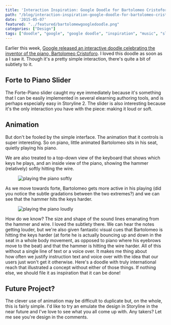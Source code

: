```yaml
---
title: 'Interaction Inspiration: Google Doodle for Bartolomeo Cristoforo'
path: "/blog/interaction-inspiration-google-doodle-for-bartolomeo-cristoforo"
date: '2015-05-07'
featured: "../featured/bartolomewgoogledoodle.png"
categories: ["Design"]
tags: ["doodle", "google", "google doodle", "inspiration", "music", "slider"]
---
```


Earlier this week, [Google released an interactive doodle celebrating the inventor of the piano, Bartolomeo Cristoforo](http://www.google.com/doodles/bartolomeo-cristoforis-360th-birthday). I loved this doodle as soon as a I saw it. Though it's a pretty simple interaction, there's quite a bit of subtlety to it.

## Forte to Piano Slider

The Forte-Piano slider caught my eye immediately because it's something that I can be easily implemented in several elearning authoring tools, and is perhaps especially easy in Storyline 2\. The slider is also interesting because it's the only interaction you have with the piece: making it loud or soft.

## Animation

But don't be fooled by the simple interface. The animation that it controls is super interesting. So on piano, little animated Bartolomeo sits in his seat, quietly playing his piano.

We are also treated to a top-down view of the keyboard that shows which keys he plays, and an inside view of the piano, showing the hammer (relatively) softly hitting the wire.

<figure>
  <img
    sizes="(max-width: 810px) 100vw, 810px"
    srcset="https://res.cloudinary.com/dhdaswa6t/image/upload/f_auto,q_60,w_203/v1530396697/blog/bartsoft.gif 203w,
            https://res.cloudinary.com/dhdaswa6t/image/upload/f_auto,q_60,w_405/v1530396697/blog/bartsoft.gif 405w,
            https://res.cloudinary.com/dhdaswa6t/image/upload/f_auto,q_60,w_810/v1530396697/blog/bartsoft.gif 810w,
            https://res.cloudinary.com/dhdaswa6t/image/upload/f_auto,q_60,w_1215/v1530396697/blog/bartsoft.gif 1215w"
    src="https://res.cloudinary.com/dhdaswa6t/image/upload/f_auto,q_60,w_810/v1530396697/blog/bartsoft.gif"
     alt="playing the piano softly" />
</figure>

As we move towards forte, Bartolomeo gets more active in his playing (did you notice the subtle gradations between the two extremes?) and we can see that the hammer hits the keys harder.

<figure>
  <img
    sizes="(max-width: 810px) 100vw, 810px"
    srcset="https://res.cloudinary.com/dhdaswa6t/image/upload/f_auto,q_60,w_203/v1530396697/blog/bartloud.gif 203w,
            https://res.cloudinary.com/dhdaswa6t/image/upload/f_auto,q_60,w_405/v1530396697/blog/bartloud.gif 405w,
            https://res.cloudinary.com/dhdaswa6t/image/upload/f_auto,q_60,w_810/v1530396697/blog/bartloud.gif 810w,
            https://res.cloudinary.com/dhdaswa6t/image/upload/f_auto,q_60,w_1215/v1530396697/blog/bartloud.gif 1215w"
    src="https://res.cloudinary.com/dhdaswa6t/image/upload/f_auto,q_60,w_810/v1530396697/blog/bartloud.gif"
    alt="playing the piano loudly" />
</figure>

How do we know? The size and shape of the sound lines emanating from the hammer and wire. I loved the subtlety there. We can hear the notes getting louder, but we're also given fantastic visual cues that Bartolomeo is hitting the keys harder (at forte he is actually bouncing up and down in the seat in a whole body movement, as opposed to piano where his eyebrows move to the beat) and that the hammer is hitting the wire harder. All of this without a single line of text or a voice over. It makes me thing about how often we justify instruction text and voice over with the idea that our users just won't get it otherwise. Here's a doodle with truly international reach that illustrated a concept without either of those things. If nothing else, we should file it as inspiration that it can be done!

## Future Project?

The clever use of animation may be difficult to duplicate but, on the whole, this is fairly simple. I'd like to try an emulate the design in Storyline in the near future and I've love to see what you all come up with. Any takers? Let me see you're design in the comments.
